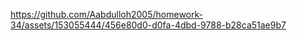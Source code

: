 

https://github.com/Aabdulloh2005/homework-34/assets/153055444/456e80d0-d0fa-4dbd-9788-b28ca51ae9b7

